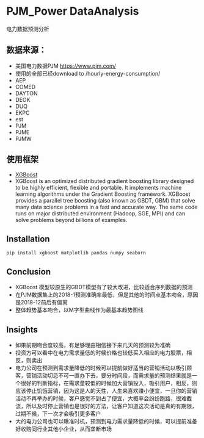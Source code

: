 # PJM_Power DataAnalysis
 电力数据预测分析
## 数据来源：
- 美国电力数据PJM https://www.pjm.com/
- 使用的全部已经download to /hourly-energy-consumption/
- AEP
- COMED
- DAYTON
- DEOK
- DUQ
- EKPC
- est
- PJM
- PJME
- PJMW


## 使用框架
- [XGBoost](https://xgboost.readthedocs.io/en/latest/)
- XGBoost is an optimized distributed gradient boosting library designed to be highly efficient, flexible and portable. It implements machine learning algorithms under the Gradient Boosting framework. XGBoost provides a parallel tree boosting (also known as GBDT, GBM) that solve many data science problems in a fast and accurate way. The same code runs on major distributed environment (Hadoop, SGE, MPI) and can solve problems beyond billions of examples.
## Installation
``` pip install xgboost matplotlib pandas numpy seaborn ```


## Conclusion
- XGBoost 模型较原生的GBDT模型有了较大改进，比较适合序列数据的预测
- 在PJM数据集上的2018-1预测准确率最低，但是其他的时间点基本吻合，原因是2018-12前后有偏离
- 整体趋势基本吻合，以M字型曲线作为最基本趋势图线


## Insights
- 如果前期吻合度较高，有足够理由相信接下来几天的预测较为准确
- 投资方可以看中在电力需求量低的时候价格也较低买入相应的电力股票，相反，则卖出
- 电力公司在预测到需求量降低的时候可以提前做好适当的营销活动以吸引顾客，营销活动切忌不可一直办下去，要分时间段，而需求量的预测结果就是一个很好的判断指标，在需求量较低的时候加大营销投入，吸引用户，相反，则应该停止饥饿营销，因为这是人的天性，人生来喜欢赚小便宜，一旦你的营销活动不再举办的时候，客户感觉不到占了便宜，大概率会纷纷跑路，很难截流，所以及时停止营销也是很好的方法，让客户知道这次活动是真的有期限，过期不候，下一次才会吸引更多客户
- 大的电力公司也可以瞅准时机，预测到电力需求量降低的时候，可以提前准备好收购同行业其他小企业，从而垄断市场
